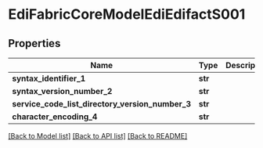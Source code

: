 # EdiFabricCoreModelEdiEdifactS001

## Properties
Name | Type | Description | Notes
------------ | ------------- | ------------- | -------------
**syntax_identifier_1** | **str** |  | [optional] 
**syntax_version_number_2** | **str** |  | [optional] 
**service_code_list_directory_version_number_3** | **str** |  | [optional] 
**character_encoding_4** | **str** |  | [optional] 

[[Back to Model list]](../README.md#documentation-for-models) [[Back to API list]](../README.md#documentation-for-api-endpoints) [[Back to README]](../README.md)


